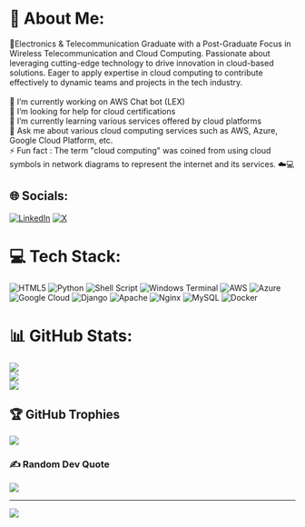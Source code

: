 # 💫 About Me:
🎯Electronics & Telecommunication Graduate with a Post-Graduate Focus in Wireless Telecommunication and Cloud Computing. Passionate about leveraging cutting-edge technology to drive innovation in cloud-based solutions. Eager to apply expertise in cloud computing to contribute effectively to dynamic teams and projects in the tech industry.<br><br>🔭 I’m currently working on AWS Chat bot (LEX)<br>🤝 I’m looking for help for cloud certifications<br>🌱 I’m currently learning various  services offered by cloud platforms<br>💬 Ask me about various cloud computing services such as AWS, Azure, Google Cloud Platform, etc.<br>⚡ Fun fact : The term "cloud computing" was coined from using cloud symbols in network diagrams to represent the internet and its services. ☁️💻


## 🌐 Socials:
[![LinkedIn](https://img.shields.io/badge/LinkedIn-%230077B5.svg?logo=linkedin&logoColor=white)](https://linkedin.com/in/www.linkedin.com/in/srujal-shah-51990016b) [![X](https://img.shields.io/badge/X-black.svg?logo=X&logoColor=white)](https://x.com/Sruj_58) 

# 💻 Tech Stack:
![HTML5](https://img.shields.io/badge/html5-%23E34F26.svg?style=for-the-badge&logo=html5&logoColor=white) ![Python](https://img.shields.io/badge/python-3670A0?style=for-the-badge&logo=python&logoColor=ffdd54) ![Shell Script](https://img.shields.io/badge/shell_script-%23121011.svg?style=for-the-badge&logo=gnu-bash&logoColor=white) ![Windows Terminal](https://img.shields.io/badge/Windows%20Terminal-%234D4D4D.svg?style=for-the-badge&logo=windows-terminal&logoColor=white) ![AWS](https://img.shields.io/badge/AWS-%23FF9900.svg?style=for-the-badge&logo=amazon-aws&logoColor=white) ![Azure](https://img.shields.io/badge/azure-%230072C6.svg?style=for-the-badge&logo=microsoftazure&logoColor=white) ![Google Cloud](https://img.shields.io/badge/GoogleCloud-%234285F4.svg?style=for-the-badge&logo=google-cloud&logoColor=white) ![Django](https://img.shields.io/badge/django-%23092E20.svg?style=for-the-badge&logo=django&logoColor=white) ![Apache](https://img.shields.io/badge/apache-%23D42029.svg?style=for-the-badge&logo=apache&logoColor=white) ![Nginx](https://img.shields.io/badge/nginx-%23009639.svg?style=for-the-badge&logo=nginx&logoColor=white) ![MySQL](https://img.shields.io/badge/mysql-%2300000f.svg?style=for-the-badge&logo=mysql&logoColor=white) ![Docker](https://img.shields.io/badge/docker-%230db7ed.svg?style=for-the-badge&logo=docker&logoColor=white)
# 📊 GitHub Stats:
![](https://github-readme-stats.vercel.app/api?username=Srujal58&theme=dark&hide_border=false&include_all_commits=false&count_private=false)<br/>
![](https://github-readme-streak-stats.herokuapp.com/?user=Srujal58&theme=dark&hide_border=false)<br/>
![](https://github-readme-stats.vercel.app/api/top-langs/?username=Srujal58&theme=dark&hide_border=false&include_all_commits=false&count_private=false&layout=compact)

## 🏆 GitHub Trophies
![](https://github-profile-trophy.vercel.app/?username=Srujal58&theme=radical&no-frame=false&no-bg=true&margin-w=4)

### ✍️ Random Dev Quote
![](https://quotes-github-readme.vercel.app/api?type=horizontal&theme=radical)

---
[![](https://visitcount.itsvg.in/api?id=Srujal58&icon=0&color=0)](https://visitcount.itsvg.in)

<!-- Proudly created with GPRM ( https://gprm.itsvg.in ) -->
